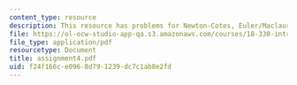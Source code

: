 ```yaml
---
content_type: resource
description: This resource has problems for Newton-Cotes, Euler/Maclaurin method.
file: https://ol-ocw-studio-app-qa.s3.amazonaws.com/courses/18-330-introduction-to-numerical-analysis-spring-2004/f24f166ce0968d791239dc7c1ab8e2fd_assignment4.pdf
file_type: application/pdf
resourcetype: Document
title: assignment4.pdf
uid: f24f166c-e096-8d79-1239-dc7c1ab8e2fd
---
```


